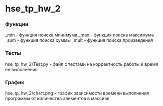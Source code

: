 # hse_tp_hw_2
### Функции
_min - функция поиска минимума
_max - функция поиска максимума
_sum - функция поиска суммы
_mult - функция поиска произведения

### Тесты
hse_tp_hw_2/Test.py - файл с тестами на корректность работы и время ее выполнения

### График
hse_tp_hw_2/chart.png - график зависимости времени выполнения программы от количества элементов в массиве

